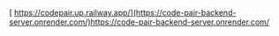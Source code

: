 [
https://codepair.up.railway.app/](https://code-pair-backend-server.onrender.com/)https://code-pair-backend-server.onrender.com/
